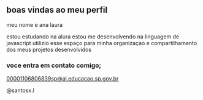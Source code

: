 ## boas vindas ao meu perfil

meu nome e ana laura

estou estudando na alura 
estou me desenvolvendo na linguagem de javascript
utilizio esse espaço para minha organizaçao e compartilhamento dos meus projetos desenvolvidos 

### voce entra em contato comigo; 

00001106806839sp@al.educacao.sp.gov.br

@santosx.l

